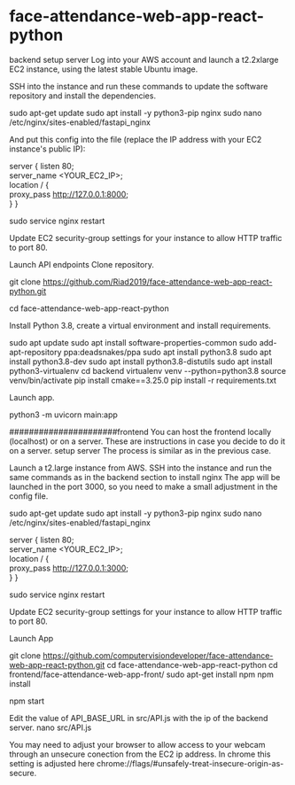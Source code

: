 # face-attendance-web-app-react-python


backend
setup server
Log into your AWS account and launch a t2.2xlarge EC2 instance, using the latest stable Ubuntu image.

SSH into the instance and run these commands to update the software repository and install the dependencies.

sudo apt-get update
sudo apt install -y python3-pip nginx
sudo nano /etc/nginx/sites-enabled/fastapi_nginx


And put this config into the file (replace the IP address with your EC2 instance's public IP):

server {
    listen 80;   
    server_name <YOUR_EC2_IP>;    
    location / {        
        proxy_pass http://127.0.0.1:8000;    
    }
}

sudo service nginx restart


Update EC2 security-group settings for your instance to allow HTTP traffic to port 80.

Launch API endpoints
Clone repository.


git clone https://github.com/Riad2019/face-attendance-web-app-react-python.git

cd face-attendance-web-app-react-python


Install Python 3.8, create a virtual environment and install requirements.

sudo apt update
sudo apt install software-properties-common
sudo add-apt-repository ppa:deadsnakes/ppa
sudo apt install python3.8
sudo apt install python3.8-dev
sudo apt install python3.8-distutils
sudo apt install python3-virtualenv
cd backend
virtualenv venv --python=python3.8
source venv/bin/activate
pip install cmake==3.25.0
pip install -r requirements.txt

Launch app.

python3 -m uvicorn main:app

######################frontend
You can host the frontend locally (localhost) or on a server. These are instructions in case you decide to do it on a server.
setup server
The process is similar as in the previous case.

Launch a t2.large instance from AWS.
SSH into the instance and run the same commands as in the backend section to install nginx
The app will be launched in the port 3000, so you need to make a small adjustment in the config file.


sudo apt-get update
sudo apt install -y python3-pip nginx
sudo nano /etc/nginx/sites-enabled/fastapi_nginx






server {
    listen 80;   
    server_name <YOUR_EC2_IP>;    
    location / {        
        proxy_pass http://127.0.0.1:3000;    
    }
}


sudo service nginx restart




Update EC2 security-group settings for your instance to allow HTTP traffic to port 80.

Launch App

git clone https://github.com/computervisiondeveloper/face-attendance-web-app-react-python.git
cd face-attendance-web-app-react-python
cd frontend/face-attendance-web-app-front/
sudo apt-get install npm
npm install




npm start


Edit the value of API_BASE_URL in src/API.js with the ip of the backend server.
nano src/API.js


You may need to adjust your browser to allow access to your webcam through an unsecure conection from the EC2 ip address. In chrome this setting is adjusted here chrome://flags/#unsafely-treat-insecure-origin-as-secure.

